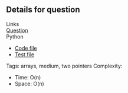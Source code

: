 ## Details for question

Links  
[Question](https://leetcode.com/problems/compare-version-numbers/description/) <br>
Python  
 - [Code file](lc165_compare_version_numbers.py)  
 - [Test file](lc165_compare_version_numbers_test.py)

Tags: arrays, medium, two pointers
Complexity:

- Time: O(n)
- Space: O(n)
